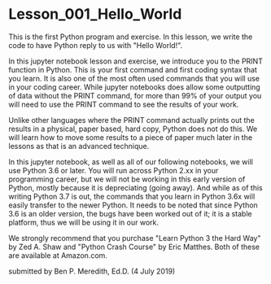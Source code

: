 # Lesson_001_Hello_World
This is the first Python program and exercise. In this lesson, we write the code to have Python reply to us with "Hello World!". 

In this jupyter notebook lesson and exercise, we introduce you to the PRINT function in Python. This is your first command and first coding syntax that you learn. It is also one of the most often used commands that you will use in your coding career. While jupyter notebooks does allow some outputting of data without the PRINT command, for more than 99% of your output you will need to use the PRINT command to see the results of your work.

Unlike other languages where the PRINT command actually prints out the results in a physical, paper based, hard copy, Python does not do this. We will learn how to move some results to a piece of paper much later in the lessons as that is an advanced technique. 

In this jupyter notebook, as well as all of our following notebooks, we will use Python 3.6 or later. You will run across Python 2.xx in your programming career, but we will not be working in this early version of Python, mostly because it is depreciating (going away). And while as of this writing Python 3.7 is out, the commands that you learn in Python 3.6x will easily transfer to the newer Python. It needs to be noted that since Python 3.6 is an older version, the bugs have been worked out of it; it is a stable platform, thus we will be using it in our work.

We strongly recommend that you purchase "Learn Python 3 the Hard Way" by Zed A. Shaw and "Python Crash Course" by Eric Matthes. Both of these are available at Amazon.com.

submitted by Ben P. Meredith, Ed.D. (4 July 2019)
